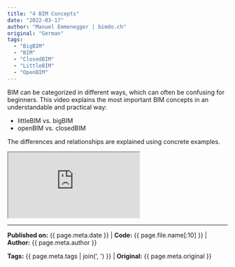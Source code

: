 ```yaml
---
title: "4 BIM Concepts"
date: "2022-03-17"
author: "Manuel Emmenegger | bimdo.ch"
original: "German"
tags: 
  - "BigBIM"
  - "BIM"
  - "ClosedBIM" 
  - "LittleBIM"
  - "OpenBIM"
---
```


BIM can be categorized in different ways, which can often be confusing for beginners. This video explains the most important BIM concepts in an understandable and practical way:

- littleBIM vs. bigBIM
- openBIM vs. closedBIM

The differences and relationships are explained using concrete examples.

<div class="video-container">
  <iframe src="https://www.youtube.com/embed/0fawSkzh4ec?si=Rn0xpYqpWK2Wa9wM" 
          allowfullscreen>
  </iframe>
</div>


---
**Published on:** {{ page.meta.date }} | **Code:** {{ page.file.name[:10] }}  | **Author:** {{ page.meta.author }}

**Tags:** {{ page.meta.tags | join(', ') }} | **Original:** {{ page.meta.original }}